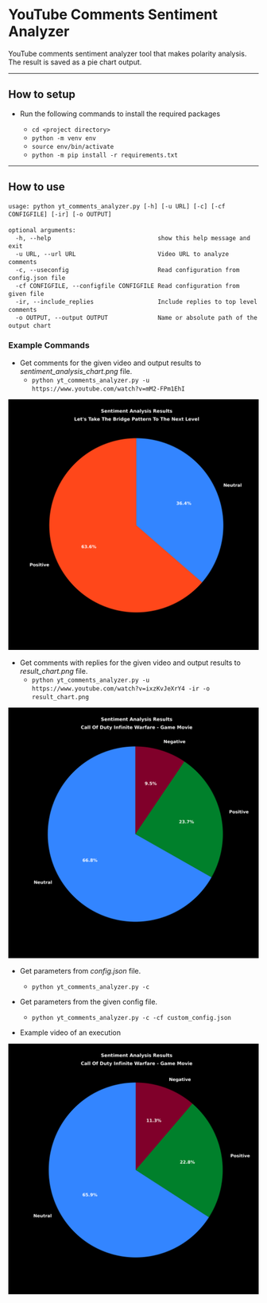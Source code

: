 YouTube Comments Sentiment Analyzer
===================================

YouTube comments sentiment analyzer tool that makes polarity analysis.
The result is saved as a pie chart output.

---

## How to setup

* Run the following commands to install the required packages

    * `cd <project directory>`
    * `python -m venv env`
    * `source env/bin/activate`
    * `python -m pip install -r requirements.txt`

---

## How to use

```
usage: python yt_comments_analyzer.py [-h] [-u URL] [-c] [-cf CONFIGFILE] [-ir] [-o OUTPUT]

optional arguments:
  -h, --help                              show this help message and exit
  -u URL, --url URL                       Video URL to analyze comments
  -c, --useconfig                         Read configuration from config.json file
  -cf CONFIGFILE, --configfile CONFIGFILE Read configuration from given file
  -ir, --include_replies                  Include replies to top level comments
  -o OUTPUT, --output OUTPUT              Name or absolute path of the output chart
```

### Example Commands

* Get comments for the given video and output results to *sentiment_analysis_chart.png* file.
    * `python yt_comments_analyzer.py -u https://www.youtube.com/watch?v=mM2-FPm1EhI`

![Result 1](images/sentiment_analysis_chart_2.png)

* Get comments with replies for the given video and output results to *result_chart.png* file.
    * `python yt_comments_analyzer.py -u https://www.youtube.com/watch?v=ixzKvJeXrY4 -ir -o result_chart.png`

![Result 2](images/sentiment_analysis_chart_4.png)

* Get parameters from *config.json* file.
    * `python yt_comments_analyzer.py -c`

* Get parameters from the given config file.
    * `python yt_comments_analyzer.py -c -cf custom_config.json`

* Example video of an execution

[![Sample Execution](images/sentiment_analysis_chart_1.png)](https://www.youtube.com/watch?v=4BnxaXusG-g "YouTube Comments Sentiment Analyzer")
